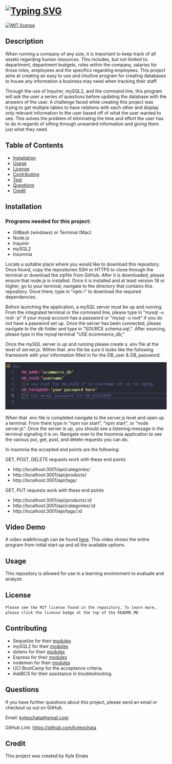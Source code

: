 # [![Typing SVG](https://readme-typing-svg.demolab.com?font=Fira+Code&pause=1000&repeat=false&width=435&lines=E-Commerce+Back-End)](https://git.io/typing-svg)

[![MIT license](https://img.shields.io/badge/License-MIT-blue)](https://lbesson.mit-license.org)

## Description

When running a company of any size, it is important to keep track of all assets regarding human resources. This includes, but not limited to: department, department budgets, roles within the company, salaries for those roles, employees and the specifics regarding employees. This project aims at creating an easy to use and intuitive program for creating databases to house any information a business may need when tracking their staff.

Through the use of Inquirer, mySQL2, and the command line, this program will ask the user a series of questions before updating the database with the answers of the user. A challenge faced while creating this project was trying to get multiple tables to have relations with each other and display only relevant information to the user based off of what the user wanted to see. This solves the problem of eliminating the time and effort the user has to do in regards of sifting through unwanted information and giving them just what they need.

## Table of Contents

- [Installation](#installation)
- [Usage](#usage)
- [License](#license)
- [Contributing](#contributing)
- [Test](#test)
- [Questions](#questions)
- [Credit](#credit)

## Installation

### Programs needed for this project:

- GitBash (windows) or Terminal (Mac)
- Node.js
- Inquirer
- mySQL2
- Insomnia

Locate a suitable place where you would like to download this repository. Once found, copy the repositories SSH or HTTPS to clone through the terminal or download the zipfile from GitHub. After it is downloaded, please ensure that node.js is installed. Once it is installed and at least version 18 or higher, go to your terminal, navigate to the directory that contains this repository. Once there, type in "npm i" to download the required dependencies.

Before launching the application, a mySQL server must be up and running. From the integrated terminal or the command line, please type in "mysql -u root -p" if your mysql account has a password or "mysql -u root" if you do not have a password set up. Once the server has been connected, please navigate to the db folder and type in "SOURCE schema.sql;". After sourcing, please type in the mysql terminal "USE ecommerce_db;"

Once the mySQL server is up and running please create a .env file at the level of server.js. Within that .env file be sure it looks like the following framework with your information filled in for the DB_user & DB_password:

![.env screenshot](./images/env.png)

When that .env file is completed navigate to the server.js level and open up a terminal. From there type in "npm run start", "npm start", or "node server.js". Once the server is up, you should see a listening message in the terminal signaling it is on. Navigate over to the Insomnia application to see the various put, get, post, and delete requests you can do.

In insomnia the accepted end points are the following:

GET, POST, DELETE requests work with these end points

- http://localhost:3001/api/categories/
- http://localhost:3001/api/products/
- http://localhost:3001/api/tags/

GET, PUT requests work with these end points

- http://localhost:3001/api/products/:id
- http://localhost:3001/api/categories/:id
- http://localhost:3001/api/tags/:id

## Video Demo

A video walkthrough can be found [here](https://drive.google.com/file/d/1ayY0vFitfpQ3lw0gjjZc5ygmnH99vnp4/view). This video shows the entire program from initial start up and all the available options.

## Usage

This repository is allowed for use in a learning environment to evaluate and analyze.

## License

    Please see the MIT license found in the repository. To learn more, please click the license badge at the top of the README.MD

## Contributing

- Sequelize for their [modules](hhttps://sequelize.org/)
- mySQL2 for their [modules](https://www.npmjs.com/package/mysql2)
- dotenv for their [modules](https://www.npmjs.com/package/dotenv)
- Express for their [modules](https://expressjs.com/)
- nodemon for their [modules](https://www.npmjs.com/package/nodemon)
- UCI BootCamp for the acceptance criteria.
- AskBCS for their assistance in troubleshooting.

## Questions

If you have further questions about this project, please send an email or checkout us out on GitHub.

Email: kyleochata@gmail.com

GitHub Link: https://github.com/kyleochata

## Credit

This project was created by Kyle Etrata
